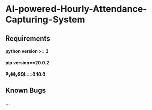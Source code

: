 # AI-powered-Hourly-Attendance-Capturing-System

## Requirements

#### python version >= 3
#### pip version==20.0.2
#### PyMySQL==0.10.0


## Known Bugs

#### ...
